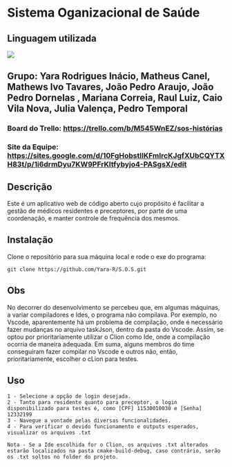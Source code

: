 # Sistema Oganizacional de Saúde

## Linguagem utilizada
<img src="https://img.shields.io/badge/-000000?logo=C&logoColor=A9A9A9&style=flat-square" />

## Grupo: Yara Rodrigues Inácio, Matheus Canel, Mathews Ivo Tavares, João Pedro Araujo, João Pedro Dornelas , Mariana Correia, Raul Luiz, Caio Vila Nova, Julia Valença, Pedro Temporal
### Board do Trello: https://trello.com/b/M545WnEZ/sos-histórias
### Site da Equipe: https://sites.google.com/d/10FgHobstlIKFmIrcKJgfXUbCQYTXH83t/p/1i6drmDyu7KW9PFrKltfybyjo4-PASgsX/edit

## Descrição
Este é um aplicativo web de código aberto cujo propósito é facilitar a gestão de médicos residentes e preceptores, por parte de uma coordenação, e manter controle de frequência dos mesmos.

## Instalação

Clone o repositório para sua máquina local e rode o exe do programa:

```
git clone https://github.com/Yara-R/S.O.S.git
```

## Obs

No decorrer do desenvolvimento se percebeu que, em algumas máquinas, a variar compiladores e Ides, o programa não compilava. Por exemplo, no Vscode, aparentemente há um problema de compilação, onde é necessário
fazer mudanças no arquivo taskJson, dentro da pasta do Vscode. Assim, se optou por prioritariamente utilizar o Clion como Ide, onde a compilação ocorria de maneira adequada. Em suma, alguns membros do time 
conseguiram fazer compilar no Vscode e outros não, então, prioritariamente, escolher o cLion para testes.

## Uso

```
1 - Selecione a opção de login desejada.
2 - Tanto para residente quanto para preceptor, o login disponibilizado para testes é, como [CPF] 11530010030 e [Senha] 12332199 
3 - Navegue a vontade pelas diversas funcionalidades.
4 - Para verificar o devido funcionamento e outputs esperados, visualizar os arquivos .txt

Nota - Se a Ide escolhida for o Clion, os arquivos .txt alterados estarão localizados na pasta cmake-build-debug, caso contrário, serão os .txt soltos no folder do projeto.

```


